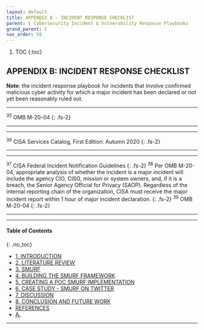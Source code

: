 ```yaml
---
layout: default
title: APPENDIX B - INCIDENT RESPONSE CHECKLIST
parent: § Cybersecurity Incident & Vulnerability Response Playbooks  
grand_parent: C 
nav_order: 50 
---
```

<style>
.dont-break-out {
  /* These are technically the same, but use both */
  overflow-wrap: break-word;
  word-wrap: break-word;

     -ms-word-break: break-all;
  /* This is the dangerous one in WebKit, as it breaks things wherever */
  word-break: break-all;
  /* Instead use this non-standard one: */
  word-break: break-word;
}

.youtube-container {
    position: relative;
    width: 100%;
    height: 0;
    padding-bottom: 56.25%;
}
.youtube-video {
    position: absolute;
    top: 0;
    left: 0;
    width: 100%;
    height: 100%;
}

</style>

<div class="dont-break-out" markdown="1">

1. TOC
{:toc}

## APPENDIX B: INCIDENT RESPONSE CHECKLIST
**Note**: the incident response playbook for incidents that involve confirmed malicious cyber activity for which a major incident has been declared or not yet been reasonably ruled out.

***
<sup>35</sup> OMB M-20-04
{: .fs-2}
***

***
<sup>36</sup> CISA Services Catalog, First Edition: Autumn 2020
{: .fs-2}
***


***
<sup>37</sup> CISA Federal Incident Notification Guidelines
{: .fs-2}
<sup>38</sup> Per OMB M-20-04, appropriate analysis of whether the incident is a major incident will include the agency CIO, CISO, mission or system owners, and, if it is a breach, the Senior Agency Official for Privacy (SAOP). Regardless of the internal reporting chain of the organization, CISA must receive the major incident report within 1 hour of major incident declaration.
{: .fs-2}
<sup>39</sup> OMB M-20-04
{: .fs-2}
***
***

#### Table of Contents
{: .no_toc}

<ul><li> <a href="/docs/social-media/social-media-user-relationship-framework-1/">1. INTRODUCTION</a></li><li> <a href="/docs/social-media/social-media-user-relationship-framework-2/">2. LITERATURE REVIEW</a></li><li> <a href="/docs/social-media/social-media-user-relationship-framework-3/">3. SMURF</a></li><li> <a href="/docs/social-media/social-media-user-relationship-framework-4/">4. BUILDING THE SMURF FRAMEWORK</a></li><li> <a href="/docs/social-media/social-media-user-relationship-framework-5/">5. CREATING A POC SMURF IMPLEMENTATION</a></li><li> <a href="/docs/social-media/social-media-user-relationship-framework-6/">6. CASE STUDY - SMURF ON TWITTER</a></li><li> <a href="/docs/social-media/social-media-user-relationship-framework-7/">7. DISCUSSION</a></li><li> <a href="/docs/social-media/social-media-user-relationship-framework-8/">8. CONCLUSION AND FUTURE WORK</a></li><li> <a href="/docs/social-media/social-media-user-relationship-framework-9/">REFERENCES</a></li><li> <a href="/docs/social-media/social-media-user-relationship-framework-10/">A.</a></li></ul>

***

</div>
